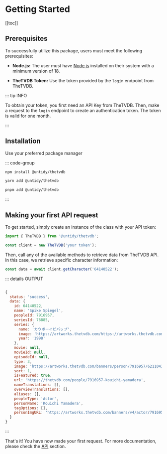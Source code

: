 # Getting Started

[[toc]]

## Prerequisites

To successfully utilize this package, users must meet the following prerequisites:

- **Node.js:** The user must have [Node.js](https://nodejs.org) installed on their system with a
  minimum version of 18.

- **TheTVDB Token:** Use the token provided by the `login` endpoint from TheTVDB.

::: tip INFO

To obtain your token, you first need an API Key from TheTVDB. Then, make a request to the `login`
endpoint to create an authentication token. The token is valid for one month.

:::

## Installation

Use your preferred package manager

::: code-group

```bash [npm]
npm install @untidy/thetvdb
```

```bash [yarn]
yarn add @untidy/thetvdb
```

```bash [pnpm]
pnpm add @untidy/thetvdb
```

:::

## Making your first API request

To get started, simply create an instance of the class with your API token:

```js
import { TheTVDB } from '@untidy/thetvdb';

const client = new TheTVDB('your token');
```

Then, call any of the available methods to retrieve data from TheTVDB API. In this case, we retrieve
specific character information:

```js
const data = await client.getCharacter('64140522');
```

::: details OUTPUT

```js

{
  status: 'success',
  data: {
    id: 64140522,
    name: 'Spike Spiegel',
    peopleId: 7916957,
    seriesId: 76885,
    series: {
      name: 'カウボーイビバップ',
      image: 'https://artworks.thetvdb.com/https://artworks.thetvdb.com/banners/posters/76885-3.jpg',
      year: '1998'
    },
    movie: null,
    movieId: null,
    episodeId: null,
    type: 3,
    image: 'https://artworks.thetvdb.com/banners/person/7916957/62110430.jpg',
    sort: 1,
    isFeatured: true,
    url: 'https://thetvdb.com/people/7916957-kouichi-yamadera',
    nameTranslations: [],
    overviewTranslations: [],
    aliases: [],
    peopleType: 'Actor',
    personName: 'Kouichi Yamadera',
    tagOptions: [],
    personImgURL: 'https://artworks.thetvdb.com/banners/v4/actor/7916957/photo/61ff8d2552665.jpg'
  }
}
```

:::

That's it! You have now made your first request. For more documentation, please check the
[API](/api/) section.
